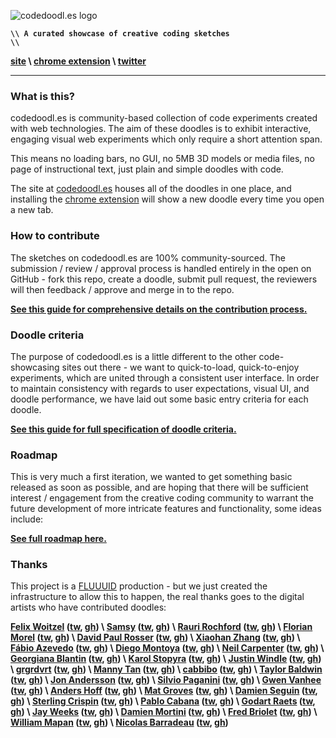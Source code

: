 ![codedoodl.es logo](http://assets.codedoodl.es/readme_logo.png?1)

<code>**\\\\ A curated showcase of creative coding sketches \\\\**</code>

**[site](http://codedoodl.es) \\ [chrome extension](https://chrome.google.com/webstore/detail/codedoodles/hhfnbfhcojlgbojpphigjibpjkccfikh) \\ [twitter](http://twitter.com/codedoodl_es)**

___

### What is this?

codedoodl.es is community-based collection of code experiments created with web technologies. The aim of these doodles is to exhibit interactive, engaging visual web experiments which only require a short attention span.

This means no loading bars, no GUI, no 5MB 3D models or media files, no page of instructional text, just plain and simple doodles with code.

The site at [codedoodl.es](http://codedoodl.es) houses all of the doodles in one place, and installing the [chrome extension](https://chrome.google.com/webstore/detail/codedoodles/hhfnbfhcojlgbojpphigjibpjkccfikh) will show a new doodle every time you open a new tab.

### How to contribute

The sketches on codedoodl.es are 100% community-sourced. The submission / review / approval process is handled entirely in the open on GitHub - fork this repo, create a doodle, submit pull request, the reviewers will then feedback / approve and merge in to the repo.

**[See this guide for comprehensive details on the contribution process.](docs/contributing.md)**

### Doodle criteria

The purpose of codedoodl.es is a little different to the other code-showcasing sites out there - we want to quick-to-load, quick-to-enjoy experiments, which are united through a consistent user interface. In order to maintain consistency with regards to user expectations, visual UI, and doodle performance, we have laid out some basic entry criteria for each doodle.

**[See this guide for full specification of doodle criteria.](docs/criteria.md)**

### Roadmap

This is very much a first iteration, we wanted to get something basic released as soon as possible, and are hoping that there will be sufficient interest / engagement from the creative coding community to warrant the future development of more intricate features and functionality, some ideas include:

**[See full roadmap here.](docs/roadmap.md)**

### Thanks

This project is a [FLUUUID](http://FLUUU.ID) production - but we just created the infrastructure to allow this to happen, the real thanks goes to the digital artists who have contributed doodles:

**[Felix Woitzel](http://www.cake23.de) ([tw](http://twitter.com/Flexi23), [gh](http://github.com/Flexi23)) \ [Samsy](http://samsy.ninja) ([tw](http://twitter.com/Samsyyyy), [gh](http://github.com/Samsy)) \ [Rauri Rochford](http://www.esquemedia.com) ([tw](http://twitter.com/raurir), [gh](http://github.com/raurir)) \ [Florian Morel](http://ayamflow.fr) ([tw](http://twitter.com/ayamflow), [gh](http://github.com/ayamflow)) \ [David Paul Rosser](http://ivxvixviii.io) ([tw](http://twitter.com/ivxvixviii), [gh](http://github.com/ivxvixviii)) \ [Xiaohan Zhang](http://www.hellochar.com/) ([tw](http://twitter.com/hellocharlien), [gh](http://github.com/hellochar)) \ [Fábio Azevedo](http://icantcontrolmyego.net) ([tw](http://twitter.com/naso), [gh](http://github.com/naso)) \ [Diego Montoya](http://www.diego-montoya.com) ([tw](http://twitter.com/diego_montoya_), [gh](http://github.com/montoyadiego)) \ [Neil Carpenter](http://neilcarpenter.com) ([tw](http://twitter.com/neilcarpenter), [gh](http://github.com/neilcarpenter)) \ [Georgiana Blantin](http://codepen.io/giana/) ([tw](http://twitter.com/gianablantin), [gh](http://github.com/GianaB)) \ [Karol Stopyra](http://stopyransky.com) ([tw](http://twitter.com/stopyransky), [gh](http://github.com/stopyransky)) \ [Justin Windle](http://soulwire.co.uk) ([tw](http://twitter.com/soulwire), [gh](http://github.com/soulwire)) \ [grgrdvrt](http://www.grgrdvrt.com) ([tw](http://twitter.com/grgrdvrt), [gh](http://github.com/grgrdvrt)) \ [Manny Tan](http://uncontrol.com) ([tw](http://twitter.com/mannytan), [gh](http://github.com/mannytan)) \ [cabbibo](http://cabbi.bo) ([tw](http://twitter.com/cabbibo), [gh](http://github.com/cabbibo)) \ [Taylor Baldwin](https://tbaldw.in) ([tw](http://twitter.com/taylorbaldwin), [gh](http://github.com/rolyatmax)) \ [Jon Andersson](http://jonandersson.se) ([tw](http://twitter.com/andersson_jon), [gh](http://github.com/j0n)) \ [Silvio Paganini](http://s2paganini.com) ([tw](http://twitter.com/silviopaganini), [gh](http://github.com/silviopaganini)) \ [Gwen Vanhee](http://nocomputer.be) ([tw](http://twitter.com/wearenocomputer), [gh](http://github.com/gwenvanhee)) \ [Anders Hoff](http://inconvergent.net) ([tw](http://twitter.com/inconvergent), [gh](http://github.com/inconvergent)) \ [Mat Groves](http://www.goodboydigital.com/) ([tw](http://twitter.com/doormat23), [gh](http://github.com/GoodBoyDigital)) \ [Damien Seguin](http://dmnsgn.me/) ([tw](http://twitter.com/dmnsgn), [gh](http://github.com/dmnsgn)) \ [Sterling Crispin](http://www.sterlingcrispin.com) ([tw](http://twitter.com/sterlingcrispin), [gh](http://github.com/sterlingcrispin)) \ [Pablo Cabana](http://caostar.com/thoughts/) ([tw](http://twitter.com/pablocabana), [gh](http://github.com/caostar)) \ [Godart Raets](http://www.gdart.be/intro.html) ([tw](http://twitter.com/SirSmoooth), [gh](http://github.com/SirGodart)) \ [Jay Weeks](http://jayweeks.com) ([tw](http://twitter.com/jpweeks), [gh](http://github.com/jpweeks)) \ [Damien Mortini](http://damienmortini.me.uk) ([tw](http://twitter.com/d_m_m_n_), [gh](http://github.com/dmmn)) \ [Fred Briolet](http://fredericbriolet.com/) ([tw](http://twitter.com/fredbriolet), [gh](http://github.com/FredericBriolet)) \ [William Mapan](http://wllmpn.com/) ([tw](http://twitter.com/williamapan), [gh](http://github.com/williamapan)) \ [Nicolas Barradeau](http://www.barradeau.com) ([tw](http://twitter.com/nicoptere), [gh](http://github.com/nicoptere))**